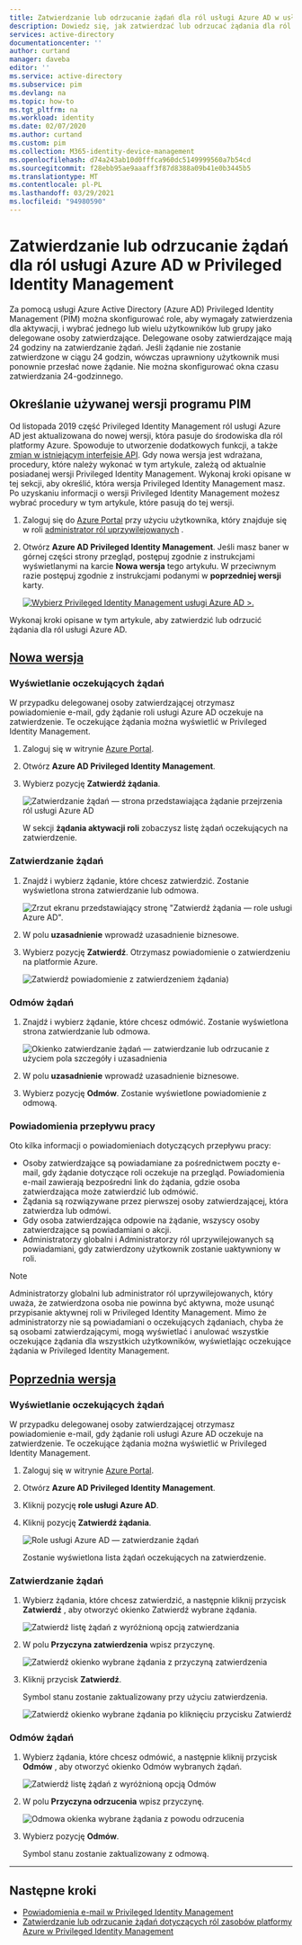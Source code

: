 ```yaml
---
title: Zatwierdzanie lub odrzucanie żądań dla ról usługi Azure AD w usłudze PIM — Azure AD | Microsoft Docs
description: Dowiedz się, jak zatwierdzać lub odrzucać żądania dla ról usługi Azure AD w Azure AD Privileged Identity Management (PIM).
services: active-directory
documentationcenter: ''
author: curtand
manager: daveba
editor: ''
ms.service: active-directory
ms.subservice: pim
ms.devlang: na
ms.topic: how-to
ms.tgt_pltfrm: na
ms.workload: identity
ms.date: 02/07/2020
ms.author: curtand
ms.custom: pim
ms.collection: M365-identity-device-management
ms.openlocfilehash: d74a243ab10d0fffca960dc5149999560a7b54cd
ms.sourcegitcommit: f28ebb95ae9aaaff3f87d8388a09b41e0b3445b5
ms.translationtype: MT
ms.contentlocale: pl-PL
ms.lasthandoff: 03/29/2021
ms.locfileid: "94980590"
---
```

# <a name="approve-or-deny-requests-for-azure-ad-roles-in-privileged-identity-management"></a>Zatwierdzanie lub odrzucanie żądań dla ról usługi Azure AD w Privileged Identity Management

Za pomocą usługi Azure Active Directory (Azure AD) Privileged Identity Management (PIM) można skonfigurować role, aby wymagały zatwierdzenia dla aktywacji, i wybrać jednego lub wielu użytkowników lub grupy jako delegowane osoby zatwierdzające. Delegowane osoby zatwierdzające mają 24 godziny na zatwierdzanie żądań. Jeśli żądanie nie zostanie zatwierdzone w ciągu 24 godzin, wówczas uprawniony użytkownik musi ponownie przesłać nowe żądanie. Nie można skonfigurować okna czasu zatwierdzania 24-godzinnego.

## <a name="determine-your-version-of-pim"></a>Określanie używanej wersji programu PIM

Od listopada 2019 część Privileged Identity Management ról usługi Azure AD jest aktualizowana do nowej wersji, która pasuje do środowiska dla ról platformy Azure. Spowoduje to utworzenie dodatkowych funkcji, a także [zmian w istniejącym interfejsie API](azure-ad-roles-features.md#api-changes). Gdy nowa wersja jest wdrażana, procedury, które należy wykonać w tym artykule, zależą od aktualnie posiadanej wersji Privileged Identity Management. Wykonaj kroki opisane w tej sekcji, aby określić, która wersja Privileged Identity Management masz. Po uzyskaniu informacji o wersji Privileged Identity Management możesz wybrać procedury w tym artykule, które pasują do tej wersji.

1. Zaloguj się do [Azure Portal](https://portal.azure.com/) przy użyciu użytkownika, który znajduje się w roli [administrator ról uprzywilejowanych](../roles/permissions-reference.md#privileged-role-administrator) .
1. Otwórz **Azure AD Privileged Identity Management**. Jeśli masz baner w górnej części strony przegląd, postępuj zgodnie z instrukcjami wyświetlanymi na karcie **Nowa wersja** tego artykułu. W przeciwnym razie postępuj zgodnie z instrukcjami podanymi w **poprzedniej wersji** karty.

    [![Wybierz Privileged Identity Management usługi Azure AD >.](media/pim-how-to-add-role-to-user/pim-new-version.png)](media/pim-how-to-add-role-to-user/pim-new-version.png#lightbox)

Wykonaj kroki opisane w tym artykule, aby zatwierdzić lub odrzucić żądania dla ról usługi Azure AD.

## <a name="new-version"></a>[Nowa wersja](#tab/new)

### <a name="view-pending-requests"></a>Wyświetlanie oczekujących żądań

W przypadku delegowanej osoby zatwierdzającej otrzymasz powiadomienie e-mail, gdy żądanie roli usługi Azure AD oczekuje na zatwierdzenie. Te oczekujące żądania można wyświetlić w Privileged Identity Management.

1. Zaloguj się w witrynie [Azure Portal](https://portal.azure.com/).

1. Otwórz **Azure AD Privileged Identity Management**.

1. Wybierz pozycję **Zatwierdź żądania**.

    ![Zatwierdzanie żądań — strona przedstawiająca żądanie przejrzenia ról usługi Azure AD](./media/azure-ad-pim-approval-workflow/resources-approve-pane.png)

    W sekcji **żądania aktywacji roli** zobaczysz listę żądań oczekujących na zatwierdzenie.

### <a name="approve-requests"></a>Zatwierdzanie żądań

1. Znajdź i wybierz żądanie, które chcesz zatwierdzić. Zostanie wyświetlona strona zatwierdzanie lub odmowa.

    ![Zrzut ekranu przedstawiający stronę "Zatwierdź żądania — role usługi Azure AD".](./media/azure-ad-pim-approval-workflow/resources-approve-pane.png)

1. W polu **uzasadnienie** wprowadź uzasadnienie biznesowe.

1. Wybierz pozycję **Zatwierdź**. Otrzymasz powiadomienie o zatwierdzeniu na platformie Azure.

    ![Zatwierdź powiadomienie z zatwierdzeniem żądania](./media/pim-resource-roles-approval-workflow/resources-approve-pane.png))

### <a name="deny-requests"></a>Odmów żądań

1. Znajdź i wybierz żądanie, które chcesz odmówić. Zostanie wyświetlona strona zatwierdzanie lub odmowa.

    ![Okienko zatwierdzanie żądań — zatwierdzanie lub odrzucanie z użyciem pola szczegóły i uzasadnienia](./media/pim-resource-roles-approval-workflow/resources-approve-pane.png)

1. W polu **uzasadnienie** wprowadź uzasadnienie biznesowe.

1. Wybierz pozycję **Odmów**. Zostanie wyświetlone powiadomienie z odmową.

### <a name="workflow-notifications"></a>Powiadomienia przepływu pracy

Oto kilka informacji o powiadomieniach dotyczących przepływu pracy:

- Osoby zatwierdzające są powiadamiane za pośrednictwem poczty e-mail, gdy żądanie dotyczące roli oczekuje na przegląd. Powiadomienia e-mail zawierają bezpośredni link do żądania, gdzie osoba zatwierdzająca może zatwierdzić lub odmówić.
- Żądania są rozwiązywane przez pierwszej osoby zatwierdzającej, która zatwierdza lub odmówi.
- Gdy osoba zatwierdzająca odpowie na żądanie, wszyscy osoby zatwierdzające są powiadamiani o akcji.
- Administratorzy globalni i Administratorzy ról uprzywilejowanych są powiadamiani, gdy zatwierdzony użytkownik zostanie uaktywniony w roli.

>[!NOTE]
>Administratorzy globalni lub administrator ról uprzywilejowanych, który uważa, że zatwierdzona osoba nie powinna być aktywna, może usunąć przypisanie aktywnej roli w Privileged Identity Management. Mimo że administratorzy nie są powiadamiani o oczekujących żądaniach, chyba że są osobami zatwierdzającymi, mogą wyświetlać i anulować wszystkie oczekujące żądania dla wszystkich użytkowników, wyświetlając oczekujące żądania w Privileged Identity Management.

## <a name="previous-version"></a>[Poprzednia wersja](#tab/previous)

### <a name="view-pending-requests"></a>Wyświetlanie oczekujących żądań

W przypadku delegowanej osoby zatwierdzającej otrzymasz powiadomienie e-mail, gdy żądanie roli usługi Azure AD oczekuje na zatwierdzenie. Te oczekujące żądania można wyświetlić w Privileged Identity Management.

1. Zaloguj się w witrynie [Azure Portal](https://portal.azure.com/).

1. Otwórz **Azure AD Privileged Identity Management**.

1. Kliknij pozycję **role usługi Azure AD**.

1. Kliknij pozycję **Zatwierdź żądania**.

    ![Role usługi Azure AD — zatwierdzanie żądań](./media/azure-ad-pim-approval-workflow/approve-requests.png)

    Zostanie wyświetlona lista żądań oczekujących na zatwierdzenie.

### <a name="approve-requests"></a>Zatwierdzanie żądań

1. Wybierz żądania, które chcesz zatwierdzić, a następnie kliknij przycisk **Zatwierdź** , aby otworzyć okienko Zatwierdź wybrane żądania.

    ![Zatwierdź listę żądań z wyróżnioną opcją zatwierdzania](./media/azure-ad-pim-approval-workflow/pim-approve-requests-list.png)

1. W polu **Przyczyna zatwierdzenia** wpisz przyczynę.

    ![Zatwierdź okienko wybrane żądania z przyczyną zatwierdzenia](./media/azure-ad-pim-approval-workflow/pim-approve-selected-requests.png)

1. Kliknij przycisk **Zatwierdź**.

    Symbol stanu zostanie zaktualizowany przy użyciu zatwierdzenia.

    ![Zatwierdź okienko wybrane żądania po kliknięciu przycisku Zatwierdź](./media/azure-ad-pim-approval-workflow/pim-approve-status.png)

### <a name="deny-requests"></a>Odmów żądań

1. Wybierz żądania, które chcesz odmówić, a następnie kliknij przycisk **Odmów** , aby otworzyć okienko Odmów wybranych żądań.

    ![Zatwierdź listę żądań z wyróżnioną opcją Odmów](./media/azure-ad-pim-approval-workflow/pim-deny-requests-list.png)

1. W polu **Przyczyna odrzucenia** wpisz przyczynę.

    ![Odmowa okienka wybrane żądania z powodu odrzucenia](./media/azure-ad-pim-approval-workflow/pim-deny-selected-requests.png)

1. Wybierz pozycję **Odmów**.

    Symbol stanu zostanie zaktualizowany z odmową.

---

## <a name="next-steps"></a>Następne kroki

- [Powiadomienia e-mail w Privileged Identity Management](pim-email-notifications.md)
- [Zatwierdzanie lub odrzucanie żądań dotyczących ról zasobów platformy Azure w Privileged Identity Management](pim-resource-roles-approval-workflow.md)
